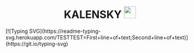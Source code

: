 
<h1 align="center">KALENSKY</a> 
<img src="https://cdn-icons-png.flaticon.com/512/1071/1071096.png" height="32"/></h1>
[![Typing SVG](https://readme-typing-svg.herokuapp.com/TESTTEST=First+line+of+text;Second+line+of+text)](https://git.io/typing-svg)
